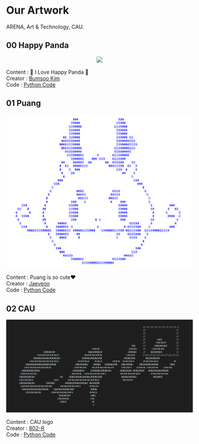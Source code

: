 # Our Artwork

ARENA, Art & Technology, CAU.

## 00 Happy Panda

<p align="center">
<img src="00-Happy-Panda/Happy-Panda.jpg">
</p>

Content : 🐼 I Love Happy Panda 🐼 <br>
Creator : [Bumsoo Kim](https://github.com/gh-BumsooKim) <br>
Code : [Python Code](00-Happy-Panda/Happy-Panda.py) <br>

## 01 Puang

<p align="center">
<img src="01-Puang/Puang.PNG">
</p>

Content : Puang is so cute❤ <br>
Creator : [Jaeyeon](https://github.com/Luna-Jaeyeon) <br>
Code : [Python Code](01-Puang/Puang.py) <br>

## 02 CAU

<p align="center">
<img src="02-CAU/CAU.jpg">
</p>

Content : CAU logo <br>
Creator : [802-R](https://github.com/802-R) <br>
Code : [Python Code](02-CAU/CAU.py)
